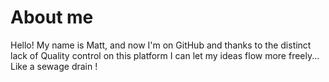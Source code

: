 # About me

Hello! My name is Matt, and now I'm on GitHub and thanks to the distinct lack of Quality control on this platform
I can let my ideas flow more freely... Like a sewage drain !
